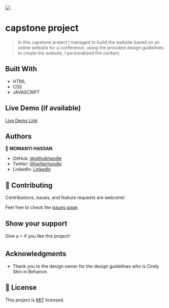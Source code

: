 ![](https://img.shields.io/badge/Microverse-blueviolet)

# capstone project

> In this capstone project I managed to build the website based on an online website for a conference. using the provided design guidelines to create the website, I personalized the content.

## Built With

- HTML
- CSS
- JAVASCRIPT

## Live Demo (if available)

[Live Demo Link](https://livedemo.com)

## Authors

👤 **MOMANYI HASSAN**

- GitHub: [@githubhandle](https://github.com/fullstop125)
- Twitter: [@twitterhandle](https://twitter.com/moseshassany)
- LinkedIn: [LinkedIn](https://linkedin.com/in/momanyi-hassan-32a489180/)

## 🤝 Contributing

Contributions, issues, and feature requests are welcome!

Feel free to check the [issues page](https://github.com/fullstop125/my-Capstone-Project/issues).

## Show your support

Give a ⭐️ if you like this project!

## Acknowledgments

- Thank you to the design owner for the design guidelines who is Cindy Shin in Behance.

## 📝 License

This project is [MIT](./MIT.md) licensed.
